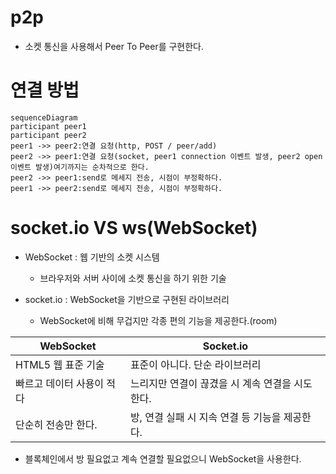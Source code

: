 # p2p

- 소켓 통신을 사용해서 Peer To Peer를 구현한다.

# 연결 방법

```mermaid
sequenceDiagram
participant peer1
participant peer2
peer1 ->> peer2:연결 요청(http, POST / peer/add)
peer2 ->> peer1:연결 요청(socket, peer1 connection 이벤트 발생, peer2 open 이벤트 발생)여기까지는 순차적으로 한다.
peer2 ->> peer1:send로 메세지 전송, 시점이 부정확하다.
peer1 ->> peer2:send로 메세지 전송, 시점이 부정확하다.
```

# socket.io VS ws(WebSocket)

- WebSocket : 웹 기반의 소켓 시스템

  - 브라우저와 서버 사이에 소켓 통신을 하기 위한 기술

- socket.io : WebSocket을 기반으로 구현된 라이브러리
  - WebSocket에 비해 무겁지만 각종 편의 기능을 제공한다.(room)

| WebSocket                 | Socket.io                                       |
| ------------------------- | ----------------------------------------------- |
| HTML5 웹 표준 기술        | 표준이 아니다. 단순 라이브러리                  |
| 빠르고 데이터 사용이 적다 | 느리지만 연결이 끊겼을 시 계속 연결을 시도한다. |
| 단순히 전송만 한다.       | 방, 연결 실패 시 지속 연결 등 기능을 제공한다.  |

- 블록체인에서 방 필요없고 계속 연결할 필요없으니 WebSocket을 사용한다.
